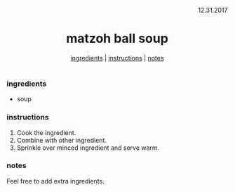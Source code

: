 <p align="right">12.31.2017</p>

<h1 align="center">matzoh ball soup</h1>

<div align="center">
  <a href="#ingredients">ingredients</a> | 
  <a href="#instructions">instructions</a> | 
  <a href="#notes">notes</a>
</div>
<br>

### ingredients
- soup

### instructions
1. Cook the ingredient.  
2. Combine with other ingredient. 
3. Sprinkle over minced ingredient and serve warm.

### notes
Feel free to add extra ingredients. 
